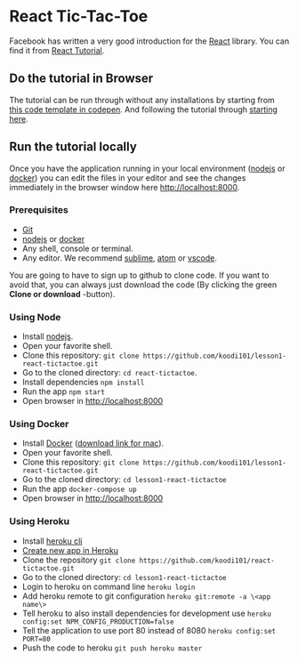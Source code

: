 # React Tic-Tac-Toe

Facebook has written a very good introduction for the [React](https://reactjs.org/) library. You can find it from [React Tutorial](https://reactjs.org/tutorial/tutorial.html).

## Do the tutorial in Browser

The tutorial can be run through without any installations by starting from [this code template in codepen](https://codepen.io/gaearon/pen/oWWQNa?editors=0010). And following the tutorial through [starting here](https://reactjs.org/tutorial/tutorial.html#overview).

## Run the tutorial locally

Once you have the application running in your local environment ([nodejs](https://nodejs.org/en/download/package-manager/) or [docker](https://docs.docker.com/install/)) you can edit the files in your editor and see the changes immediately in the browser window here [http://localhost:8000](http://localhost:8000).

### Prerequisites

* [Git](https://www.atlassian.com/git/tutorials/install-git)
* [nodejs](https://nodejs.org/en/download/package-manager/) or [docker](https://docs.docker.com/install/)
* Any shell, console or terminal.
* Any editor. We recommend [sublime](https://www.sublimetext.com/), [atom](https://atom.io/) or [vscode](https://code.visualstudio.com/).

You are going to have to sign up to github to clone code. If you want to avoid that, you can always just download the code (By clicking the green **Clone or download** -button).

### Using Node

* Install [nodejs](https://nodejs.org/en/download/package-manager/).
* Open your favorite shell.
* Clone this repository: `git clone https://github.com/koodi101/lesson1-react-tictactoe.git`
* Go to the cloned directory: `cd react-tictactoe`.
* Install dependencies `npm install`
* Run the app `npm start`
* Open browser in [http://localhost:8000](http://localhost:8000)


### Using Docker

* Install [Docker](https://docs.docker.com/install/) ([download link for mac](https://download.docker.com/mac/stable/Docker.dmg)).
* Open your favorite shell.
* Clone this repository: `git clone https://github.com/koodi101/lesson1-react-tictactoe.git`
* Go to the cloned directory: `cd lesson1-react-tictactoe`
* Run the app `docker-compose up`
* Open browser in [http://localhost:8000](http://localhost:8000)

### Using Heroku
* Install [heroku cli](https://devcenter.heroku.com/articles/heroku-cli)
* [Create new app in Heroku](https://dashboard.heroku.com/new-app)
* Clone the repository `git clone https://github.com/koodi101/react-tictactoe.git`
* Go to the cloned directory: `cd lesson1-react-tictactoe`
* Login to heroku on command line `heroku login`
* Add heroku remote to git configuration `heroku git:remote -a \<app name\>`
* Tell heroku to also install dependencies for development use `heroku config:set NPM_CONFIG_PRODUCTION=false`
* Tell the application to use port 80 instead of 8080 `heroku config:set PORT=80`
* Push the code to heroku `git push heroku master`
